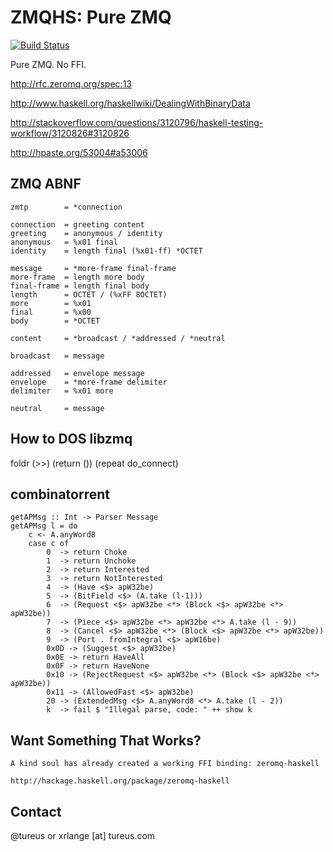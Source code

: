 ZMQHS: Pure ZMQ
===============

[![Build Status](https://secure.travis-ci.org/xrl/zmqhs.png)](http://travis-ci.org/xrl/zmqhs)

Pure ZMQ. No FFI.

  http://rfc.zeromq.org/spec:13

  http://www.haskell.org/haskellwiki/DealingWithBinaryData

  http://stackoverflow.com/questions/3120796/haskell-testing-workflow/3120826#3120826

http://hpaste.org/53004#a53006

ZMQ ABNF
--------

    zmtp        = *connection
    
    connection  = greeting content
    greeting    = anonymous / identity
    anonymous   = %x01 final
    identity    = length final (%x01-ff) *OCTET
    
    message     = *more-frame final-frame
    more-frame  = length more body
    final-frame = length final body
    length      = OCTET / (%xFF 8OCTET)
    more        = %x01
    final       = %x00
    body        = *OCTET
    
    content     = *broadcast / *addressed / *neutral
    
    broadcast   = message
    
    addressed   = envelope message
    envelope    = *more-frame delimiter
    delimiter   = %x01 more
    
    neutral     = message

How to DOS libzmq
--------------
foldr (>>) (return ()) (repeat do_connect)

combinatorrent
--------------

    getAPMsg :: Int -> Parser Message
    getAPMsg l = do
        c <- A.anyWord8
        case c of
            0  -> return Choke
            1  -> return Unchoke
            2  -> return Interested
            3  -> return NotInterested
            4  -> (Have <$> apW32be)
            5  -> (BitField <$> (A.take (l-1)))
            6  -> (Request <$> apW32be <*> (Block <$> apW32be <*> apW32be))
            7  -> (Piece <$> apW32be <*> apW32be <*> A.take (l - 9))
            8  -> (Cancel <$> apW32be <*> (Block <$> apW32be <*> apW32be))
            9  -> (Port . fromIntegral <$> apW16be)
            0x0D -> (Suggest <$> apW32be)
            0x0E -> return HaveAll
            0x0F -> return HaveNone
            0x10 -> (RejectRequest <$> apW32be <*> (Block <$> apW32be <*> apW32be))
            0x11 -> (AllowedFast <$> apW32be)
            20 -> (ExtendedMsg <$> A.anyWord8 <*> A.take (l - 2))
            k  -> fail $ "Illegal parse, code: " ++ show k

Want Something That Works?
--------------------------

    A kind soul has already created a working FFI binding: zeromq-haskell

    http://hackage.haskell.org/package/zeromq-haskell

Contact
-------

@tureus or xrlange [at] tureus.com

